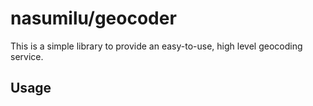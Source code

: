 # nasumilu/geocoder

This is a simple library to provide an easy-to-use, high level geocoding service. 

## Usage

